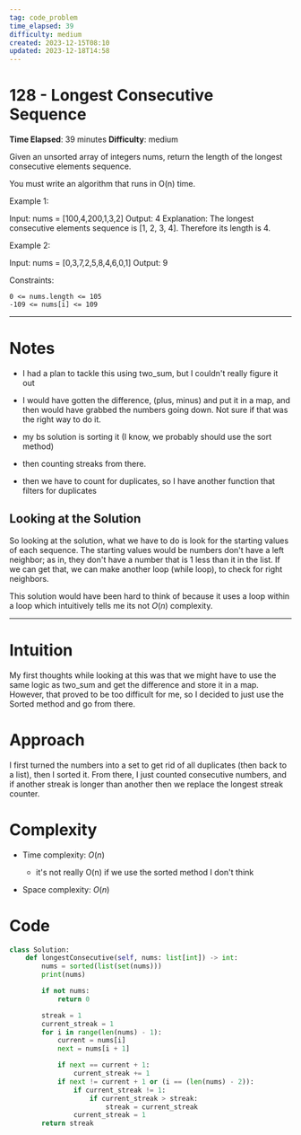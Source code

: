 ```yaml
---
tag: code_problem
time_elapsed: 39
difficulty: medium
created: 2023-12-15T08:10
updated: 2023-12-18T14:58
---
```


# 128 - Longest Consecutive Sequence

**Time Elapsed**: 39 minutes
**Difficulty**: medium

Given an unsorted array of integers nums, return the length of the longest consecutive elements sequence.

You must write an algorithm that runs in O(n) time.

Example 1:

Input: nums = [100,4,200,1,3,2]
Output: 4
Explanation: The longest consecutive elements sequence is [1, 2, 3, 4]. Therefore its length is 4.

Example 2:

Input: nums = [0,3,7,2,5,8,4,6,0,1]
Output: 9

 

Constraints:

    0 <= nums.length <= 105
    -109 <= nums[i] <= 109

---

# Notes
- I had a plan to tackle this using two_sum, but I couldn't really figure it out
- I would have gotten the difference, (plus, minus) and put it in a map, and then would have grabbed the numbers going down. Not sure if that was the right way to do it.

- my bs solution is sorting it (I know, we probably should use the sort method)
- then counting streaks from there.
- then we have to count for duplicates, so I have another function that filters for duplicates

## Looking at the Solution
So looking at the solution, what we have to do is look for the starting values of each sequence. The starting values would be numbers don't have a left neighbor; as in, they don't have a number that is 1 less than it in the list. If we can get that, we can make another loop (while loop), to check for right neighbors. 

This solution would have been hard to think of because it uses a loop within a loop which intuitively tells me its not $O(n)$ complexity.

---

# Intuition
<!-- Describe your first thoughts on how to solve this problem. -->
My first thoughts while looking at this was that we might have to use the same logic as two_sum and get the difference and store it in a map. However, that proved to be too difficult for me, so I decided to just use the Sorted method and go from there.

# Approach
<!-- Describe your approach to solving the problem. -->
I first turned the numbers into a set to get rid of all duplicates (then back to a list), then I sorted it. From there, I just counted consecutive numbers, and if another streak is longer than another then we replace the longest streak counter.

# Complexity
- Time complexity: $O(n)$
    - it's not really O(n) if we use the sorted method I don't think

- Space complexity: $O(n)$

# Code
```python
class Solution:
    def longestConsecutive(self, nums: list[int]) -> int:
        nums = sorted(list(set(nums)))
        print(nums)

        if not nums:
            return 0

        streak = 1
        current_streak = 1
        for i in range(len(nums) - 1):
            current = nums[i]
            next = nums[i + 1]

            if next == current + 1:
                current_streak += 1
            if next != current + 1 or (i == (len(nums) - 2)):
                if current_streak != 1:
                    if current_streak > streak:
                        streak = current_streak
                current_streak = 1
        return streak

```
